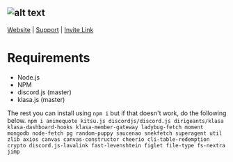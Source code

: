 ![alt text](https://i.imgur.com/KBw3mCL.png "Airi")
---
[Website](https://airi.moe/) | [Support](https://discord.gg/Me6sdJb) | [Invite Link](https://discordapp.com/oauth2/authorize?client_id=676520944474259466&permissions=268495926&scope=bot)
# Requirements
* Node.js
* NPM
* discord.js (master)
* klasa.js (master)

The rest you can install using `npm i` but if that doesn't work, do the following below.
```npm i animequote kitsu.js discordjs/discord.js dirigeants/klasa klasa-dashboard-hooks klasa-member-gateway ladybug-fetch moment mongodb node-fetch pg random-puppy saucenao snekfetch superagent util zlib axios canvas canvas-constructor cheerio cli-table-redemption crypto discord.js-lavalink fast-levenshtein figlet file-type fs-nextra jimp```
